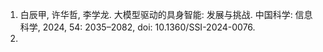 1. 白辰甲, 许华哲, 李学龙. 大模型驱动的具身智能: 发展与挑战. 中国科学: 信息科学, 2024, 54: 2035–2082, doi: 10.1360/SSI-2024-0076.
2. 
